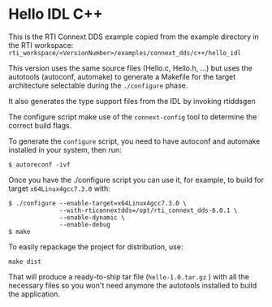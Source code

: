 # Hello IDL C++

This is the RTI Connext DDS example copied from the example directory in the RTI workspace: `rti_workspace/<VersionNumber>/examples/connext_dds/c++/hello_idl`

This version uses the same source files (Hello.c, Hello.h, ...) but uses the autotools (autoconf, automake) to generate a Makefile for the target architecture selectable during the `./configure` phase.


It also generates the type support files from the IDL by invoking rtiddsgen

The configure script make use of the `connext-config` tool to determine
the correct build flags.

To generate the `configure` script, you need to have autoconf and automake installed in your system, then run:

```
$ autoreconf -ivf
```



Once you have the ./configure script you can use it, for example, to build for target `x64Linux4gcc7.3.0` with:

```
$ ./configure --enable-target=x64Linux4gcc7.3.0 \
              --with-rticonnextdds=/opt/rti_connext_dds-6.0.1 \
              --enable-dynamic \
              --enable-debug
$ make
```



To easily repackage the project for distribution, use:

```
make dist
```

That will produce a ready-to-ship tar file (`hello-1.0.tar.gz` ) with all the necessary files so you won't need anymore the autotools installed to build the application.
